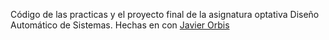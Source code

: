 Código de las practicas y el proyecto final de la asignatura optativa Diseño Automático de Sistemas. Hechas en con [Javier Orbis](https://github.com/Jorbis21)
